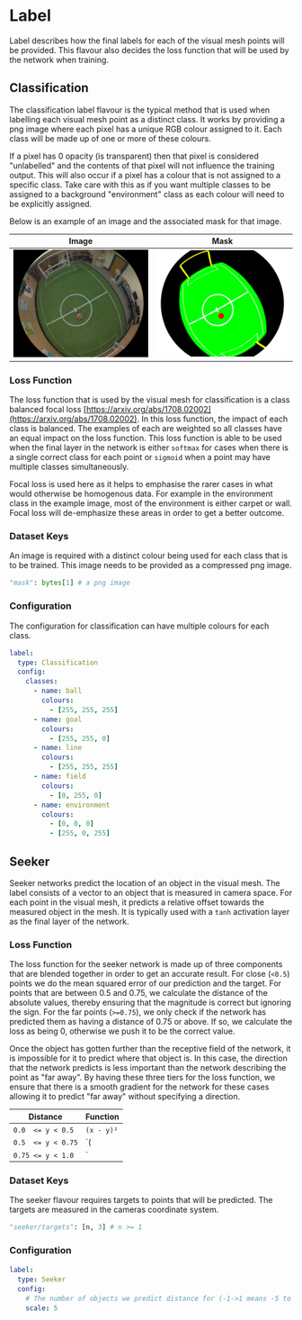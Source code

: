 # Label
Label describes how the final labels for each of the visual mesh points will be provided.
This flavour also decides the loss function that will be used by the network when training.

## Classification
The classification label flavour is the typical method that is used when labelling each visual mesh point as a distinct class.
It works by providing a png image where each pixel has a unique RGB colour assigned to it.
Each class will be made up of one or more of these colours.

If a pixel has 0 opacity (is transparent) then that pixel is considered "unlabelled" and the contents of that pixel will not influence the training output.
This will also occur if a pixel has a colour that is not assigned to a specific class.
Take care with this as if you want multiple classes to be assigned to a background "environment" class as each colour will need to be explicitly assigned.

Below is an example of an image and the associated mask for that image.

Image|Mask
:-:|:-:
![Image](label/image.jpg)| ![Mask](label/mask.png)

### Loss Function
The loss function that is used by the visual mesh for classification is a class balanced focal loss [https://arxiv.org/abs/1708.02002](https://arxiv.org/abs/1708.02002).
In this loss function, the impact of each class is balanced.
The examples of each are weighted so all classes have an equal impact on the loss function.
This loss function is able to be used when the final layer in the network is either `softmax` for cases when there is a single correct class for each point or `sigmoid` when a point may have multiple classes simultaneously.

Focal loss is used here as it helps to emphasise the rarer cases in what would otherwise be homogenous data.
For example in the environment class in the example image, most of the environment is either carpet or wall.
Focal loss will de-emphasize these areas in order to get a better outcome.

### Dataset Keys
An image is required with a distinct colour being used for each class that is to be trained.
This image needs to be provided as a compressed png image.

```python
"mask": bytes[1] # a png image
```

### Configuration
The configuration for classification can have multiple colours for each class.
```yaml
label:
  type: Classification
  config:
    classes:
      - name: ball
        colours:
          - [255, 255, 255]
      - name: goal
        colours:
          - [255, 255, 0]
      - name: line
        colours:
          - [255, 255, 255]
      - name: field
        colours:
          - [0, 255, 0]
      - name: environment
        colours:
          - [0, 0, 0]
          - [255, 0, 255]
```

## Seeker
Seeker networks predict the location of an object in the visual mesh.
The label consists of a vector to an object that is measured in camera space. 
For each point in the visual mesh, it predicts a relative offset towards the measured object in the mesh.
It is typically used with a `tanh` activation layer as the final layer of the network.

### Loss Function
The loss function for the seeker network is made up of three components that are blended together in order to get an accurate result.
For close (`<0.5`) points we do the mean squared error of our prediction and the target.
For points that are between 0.5 and 0.75, we calculate the distance of the absolute values, thereby ensuring that the magnitude is correct but ignoring the sign.
For the far points (`>=0.75`), we only check if the network has predicted them as having a distance of 0.75 or above.
If so, we calculate the loss as being 0, otherwise we push it to be the correct value.

Once the object has gotten further than the receptive field of the network, it is impossible for it to predict where that object is.
In this case, the direction that the network predicts is less important than the network describing the point as "far away".
By having these three tiers for the loss function, we ensure that there is a smooth gradient for the network for these cases allowing it to predict "far away" without specifying a direction.

|Distance|Function|
|-|-|
|`0.0  <= y < 0.5` |`(x - y)²`|
|`0.5  <= y < 0.75`|`(|x| - |y|)²`|
|`0.75 <= y < 1.0` |`|x| > 0.75 ? 0 : (|x| - |y|)²`|

### Dataset Keys
The seeker flavour requires targets to points that will be predicted.
The targets are measured in the cameras coordinate system.
```python
"seeker/targets": [n, 3] # n >= 1
```

### Configuration
```yaml
label:
  type: Seeker
  config:
    # The number of objects we predict distance for (-1->1 means -5 to 5 objects)
    scale: 5
```
